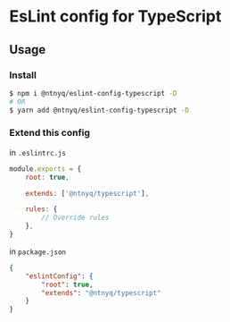 # EsLint config for TypeScript

## Usage

### Install

```bash
$ npm i @ntnyq/eslint-config-typescript -D
# OR
$ yarn add @ntnyq/eslint-config-typescript -D
```

### Extend this config

in `.eslintrc.js`

```js
module.exports = {
    root: true,

    extends: ['@ntnyq/typescript'],

    rules: {
        // Override rules
    },
}
```

in `package.json`

```json
{
    "eslintConfig": {
        "root": true,
        "extends": "@ntnyq/typescript"
    }
}
```
